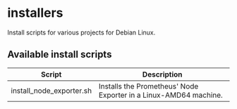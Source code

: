 # installers
Install scripts for various projects for Debian Linux.

## Available install scripts

| Script | Description |
| ------ | ----------- |
| install\_node\_exporter.sh | Installs the Prometheus' Node Exporter in a Linux-AMD64 machine. |
